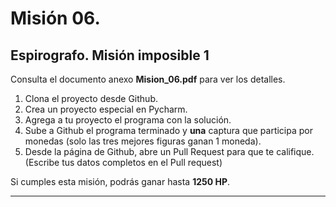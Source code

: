 # Misión 06.

## Espirografo. Misión imposible 1

Consulta el documento anexo **Mision_06.pdf** para ver los detalles.


1. Clona el proyecto desde Github.
2. Crea un proyecto especial en Pycharm.
3. Agrega a tu proyecto el programa con la solución.
4. Sube a Github el programa terminado y **una** captura que participa por monedas (solo las tres mejores figuras ganan 1 moneda).
5. Desde la página de Github, abre un Pull Request para que te califique. (Escribe tus datos completos en el Pull request)

Si cumples esta misión, podrás ganar hasta **1250 HP**.

***

